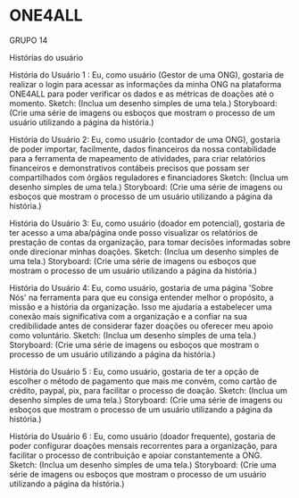 # ONE4ALL
GRUPO 14


Histórias do usuário


História do Usuário 1 : Eu, como usuário (Gestor de uma ONG), gostaria de realizar o login para acessar as informações da minha ONG na plataforma ONE4ALL para poder verificar os dados e as métricas de doações até o momento.
Sketch: (Inclua um desenho simples de uma tela.)
Storyboard: (Crie uma série de imagens ou esboços que mostram o processo de um usuário utilizando a página da história.)

História do Usuário 2: Eu, como usuário (contador de uma ONG), gostaria de poder importar, facilmente, dados financeiros da nossa contabilidade para a ferramenta de mapeamento de atividades, para criar relatórios financeiros e demonstrativos contábeis precisos que possam ser compartilhados com órgãos reguladores e financiadores
Sketch: (Inclua um desenho simples de uma tela.)
Storyboard: (Crie uma série de imagens ou esboços que mostram o processo de um usuário utilizando a página da história.)

História do Usuário 3: Eu, como usuário (doador em potencial), gostaria de ter acesso a uma aba/página onde posso visualizar os relatórios de prestação de contas da organização, para tomar decisões informadas sobre onde direcionar minhas doações.
Sketch: (Inclua um desenho simples de uma tela.)
Storyboard: (Crie uma série de imagens ou esboços que mostram o processo de um usuário utilizando a página da história.)

História do Usuário 4: Eu, como usuário, gostaria de uma página 'Sobre Nós' na ferramenta para que eu consiga entender melhor o propósito, a missão e a história da organização. Isso me ajudaria a estabelecer uma conexão mais significativa com a organização e a confiar na sua credibilidade antes de considerar fazer doações ou oferecer meu apoio como voluntário.
Sketch: (Inclua um desenho simples de uma tela.)
Storyboard: (Crie uma série de imagens ou esboços que mostram o processo de um usuário utilizando a página da história.)

História do Usuário 5 : Eu, como usuário, gostaria de ter a opção de escolher o método de pagamento que mais me convém, como cartão de crédito, paypal, pix, para facilitar o processo de doação.
Sketch: (Inclua um desenho simples de uma tela.)
Storyboard: (Crie uma série de imagens ou esboços que mostram o processo de um usuário utilizando a página da história.)

História do Usuário 6 : Eu, como usuário (doador frequente), gostaria de poder configurar doações mensais recorrentes para a organização, para facilitar o processo de contribuição e apoiar constantemente a ONG.
Sketch: (Inclua um desenho simples de uma tela.)
Storyboard: (Crie uma série de imagens ou esboços que mostram o processo de um usuário utilizando a página da história.)





